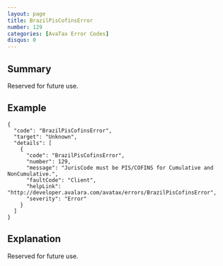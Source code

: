 ```yaml
---
layout: page
title: BrazilPisCofinsError
number: 129
categories: [AvaTax Error Codes]
disqus: 0
---
```


## Summary

Reserved for future use.

## Example

    {
      "code": "BrazilPisCofinsError",
      "target": "Unknown",
      "details": [
        {
          "code": "BrazilPisCofinsError",
          "number": 129,
          "message": "JurisCode must be PIS/COFINS for Cumulative and NonCumulative.",
          "faultCode": "Client",
          "helpLink": "http://developer.avalara.com/avatax/errors/BrazilPisCofinsError",
          "severity": "Error"
        }
      ]
    }

## Explanation

Reserved for future use.
